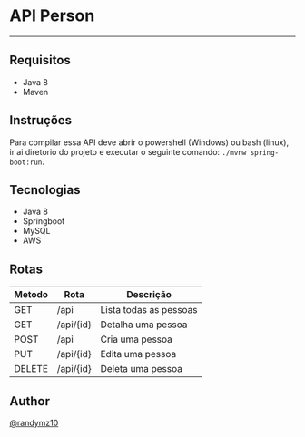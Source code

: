 # API Person

---

## Requisitos

- Java 8
- Maven

## Instruções

Para compilar essa API deve  abrir o powershell (Windows) ou bash (linux), ir ai diretorio do projeto e executar o seguinte comando: `./mvnw spring-boot:run`.

## Tecnologias

- Java 8
- Springboot
- MySQL
- AWS

## Rotas

| Metodo | Rota      |  Descrição             |
|--------|-----------|------------------------|
| GET    | /api      | Lista todas as pessoas |
| GET    | /api/{id} | Detalha uma pessoa     |
| POST   | /api      | Cria uma pessoa        |
| PUT    | /api/{id} | Edita uma pessoa       |
| DELETE | /api/{id} | Deleta uma pessoa      |

## Author

[@randymz10](https://github.com/randymz10)
